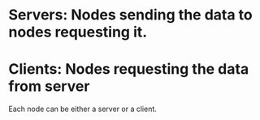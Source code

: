 # Servers: Nodes sending the data to nodes requesting it.

# Clients: Nodes requesting the data from server

Each node can be either a server or a client.
